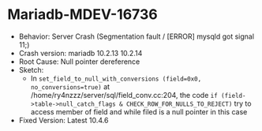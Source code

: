 # Mariadb-MDEV-16736
- Behavior: Server Crash (Segmentation fault / [ERROR] mysqld got signal 11;)
- Crash version: mariadb 10.2.13 10.2.14
- Root Cause: Null pointer dereference
- Sketch:
    * In ```set_field_to_null_with_conversions (field=0x0, no_conversions=true)``` at /home/ry4nzzz/server/sql/field_conv.cc:204, the code ```if (field->table->null_catch_flags & CHECK_ROW_FOR_NULLS_TO_REJECT)``` try to access member of field and while filed is a null pointer in this case
- Fixed Version: Latest 10.4.6